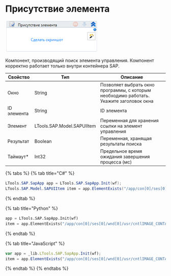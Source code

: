# Присутствие элемента

![](<../../../.gitbook/assets/image (290).png>)

Компонент, производящий поиск элемента управления. Компонент корректно работает только внутри контейнера SAP.

| Свойство    | Тип                        | Описание                                             |
| ----------- | -------------------------- | ---------------------------------------------------- |
| Окно        | String                     | Позволяет выбрать окно программы, с которым необходимо работать. Укажите заголовок окна |
| ID элемента | String                     | ID элемента                                          |
| Элемент     | LTools.SAP.Model.SAPUIItem | Переменная для хранения ссылки на элемент управления |
| Результат   | Boolean                    | Переменная, хранящая результаты поиска               |
| Таймаут\*   | Int32                      | Предельное время ожидания завершения процесса (мс)   |

{% tabs %}
{% tab title="C#" %}
```csharp
LTools.SAP.SapApp app = LTools.SAP.SapApp.Init(wf);
LTools.SAP.Model.SAPUIItem item = app.ElementExists("/app/con[0]/ses[0]/wnd[0]/usr/cntlIMAGE_CONTAINER/shellcont/shell/shellcont[0]/shell");
```
{% endtab %}

{% tab title="Python" %}
```python
app = LTools.SAP.SapApp.Init(wf)
item = app.ElementExists("/app/con[0]/ses[0]/wnd[0]/usr/cntlIMAGE_CONTAINER/shellcont/shell/shellcont[0]/shell")
```
{% endtab %}

{% tab title="JavaScript" %}
```javascript
var app = _lib.LTools.SAP.SapApp.Init(wf);
item = app.ElementExists("/app/con[0]/ses[0]/wnd[0]/usr/cntlIMAGE_CONTAINER/shellcont/shell/shellcont[0]/shell");
```
{% endtab %}
{% endtabs %}
